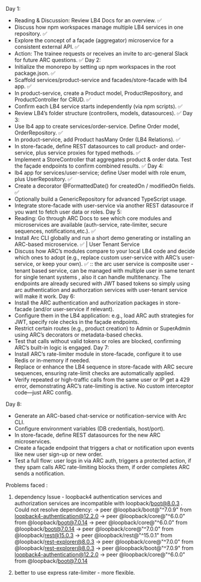 Day 1:
- Reading & Discussion: Review LB4 Docs for an overview. ✅
- Discuss how npm workspaces manage multiple LB4 services in one repository. ✅
- Explore the concept of a façade (aggregator) microservice for a consistent external API. ✅
- Action: The trainee requests or receives an invite to arc-general Slack for future ARC questions. ✅
Day 2:
- Initialize the monorepo by setting up npm workspaces in the root package.json. ✅
- Scaffold services/product-service and facades/store-facade with lb4 app. ✅
- In product-service, create a Product model, ProductRepository, and ProductController for CRUD. ✅
- Confirm each LB4 service starts independently (via npm scripts). ✅
- Review LB4’s folder structure (controllers, models, datasources). ✅
Day 3:
- Use lb4 app to create services/order-service. Define Order model, OrderRepository. ✅
- In product-service, add Product hasMany Order (LB4 Relations). ✅
- In store-facade, define REST datasources to call product- and order-service, plus service proxies for typed methods. ✅
- Implement a StoreController that aggregates product & order data. Test the façade endpoints to confirm combined results. ✅
Day 4:
- lb4 app for services/user-service; define User model with role enum, plus UserRepository. ✅
- Create a decorator @FormattedDate() for createdOn / modifiedOn fields. ✅
- Optionally build a GenericRepository<T> for advanced TypeScript usage.
- Integrate store-facade with user-service via another REST datasource if you want to fetch user data or roles.
Day 5:
- Reading: Go through ARC Docs to see which core modules and microservices are available (auth-service, rate-limiter, secure sequences, notifications,etc.).  ✅
- Install Arc CLI globally and run a short demo generating or installing an ARC-based microservice. ✅ | User Tenant Service 
- Discuss how ARC’s modules compare to your local LB4 code and decide which ones to adopt (e.g., replace custom user-service with ARC’s user-service, or keep your own). ✅ :: the arc user service is composite user - tenant based service, can be managed with multiple user in same tenant for single tenant systems , also it can handle multitenancy. The endpoints are already secured with JWT based tokens so simply using arc authentication and authorzation services with user-tenant service will make it work.
Day 6:
- Install the ARC authentication and authorization packages in store-facade (and/or user-service if relevant).
- Configure them in the LB4 application: e.g., load ARC auth strategies for JWT, specify role checks in the façade endpoints.
- Restrict certain routes (e.g., product creation) to Admin or SuperAdmin using ARC’s decorators or metadata-based checks.
- Test that calls without valid tokens or roles are blocked, confirming ARC’s built-in logic is engaged.
Day 7:
- Install ARC’s rate-limiter module in store-facade, configure it to use Redis or in-memory if needed.
- Replace or enhance the LB4 sequence in store-facade with ARC secure sequences, ensuring rate-limit checks are automatically applied.
- Verify repeated or high-traffic calls from the same user or IP get a 429 error, demonstrating ARC’s rate-limiting is active. No custom interceptor code—just ARC config.

Day 8:
- Generate an ARC-based chat-service or notification-service with Arc CLI. 
- Configure environment variables (DB credentials, host/port). 
- In store-facade, define REST datasources for the new ARC microservices. 
- Create a façade endpoint that triggers a chat or notification upon events like new user sign-up or new order. 
- Test a full flow: user logs in via ARC auth, triggers a protected action, if they spam calls ARC rate-limiting blocks them, if order completes ARC sends a notification.




Problems faced : 
1. dependency Issue - loopback4 authentication services and authorization services are incompatible with loopback/boot@8.0.3 .  
Could not resolve dependency:
-> peer @loopback/boot@"^7.0.9" from loopback4-authentication@12.2.0
-> peer @loopback/core@"^6.0.0" from @loopback/boot@7.0.14
-> peer @loopback/core@"^6.0.0" from @loopback/boot@7.0.14
-> peer @loopback/core@"^7.0.0" from @loopback/rest@15.0.3
-> peer @loopback/rest@"^15.0.1" from @loopback/rest-explorer@8.0.3
-> peer @loopback/core@"^7.0.0" from @loopback/rest-explorer@8.0.3
-> peer @loopback/boot@"^7.0.9" from loopback4-authentication@12.2.0
-> peer @loopback/core@"^6.0.0" from @loopback/boot@7.0.14






2. better to use express rate-limiter - more flexible.
